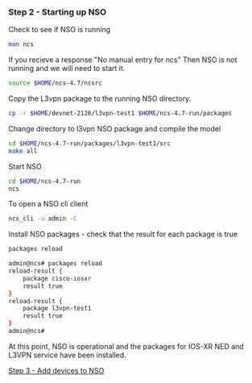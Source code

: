 ### Step 2 - Starting up NSO

Check to see if NSO is running

```bash
man ncs
```
If you recieve a response "No manual entry for ncs"  Then NSO is not running and we will need to start it.

```bash
source $HOME/ncs-4.7/ncsrc
```

Copy the L3vpn package to the running NSO directory. 
```bash
cp -r $HOME/devnet-2126/l3vpn-test1 $HOME/ncs-4.7-run/packages
```

Change directory to l3vpn NSO package and compile the model
```bash
cd $HOME/ncs-4.7-run/packages/l3vpn-test1/src
make all
```

Start NSO
```bash
cd $HOME/ncs-4.7-run
ncs
```

To open a NSO cli client
```bash
ncs_cli -u admin -C
```

Install NSO packages - check that the result for each package is true
```bash
packages reload
```
```bash
admin@ncs# packages reload
reload-result {
    package cisco-iosxr
    result true
}
reload-result {
    package l3vpn-test1
    result true
}
admin@ncs#
```
At this point, NSO is operational and the packages for IOS-XR NED and L3VPN service have been installed.

[Step 3 - Add devices to NSO]

[Step 3 - Add devices to NSO]: step3.md